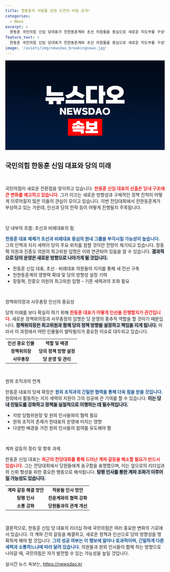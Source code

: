 ```yaml
---
title: 한동훈의 사람들 당권 도전의 비밀 공개!
categories:
  - News
excerpt: >
  한동훈 국민의힘 신임 당대표가 친한동훈계와 초선 의원들을 중심으로 새로운 지도부를 구성할 예고에 정치권의 이목이 집중되고 있다. 당 내외의 갈등 봉합과 인선 과정에서 어떤 수순을 밟을지 관심이 쏠리고 있다.
feature_text: >
  한동훈 국민의힘 신임 당대표가 친한동훈계와 초선 의원들을 중심으로 새로운 지도부를 구성할 예고에 정치권의 이목이 집중되고 있다. 당 내외의 갈등 봉합과 인선 과정에서 어떤 수순을 밟을지 관심이 쏠리고 있다.
image: '/assets/img/newsdao_breakingnews.jpg'
---
```


<p><img src="/assets/img/newsdao_breakingnews.jpg" alt="ranknews 속보" /></p>

<h2 data-ke-size="size26">국민의힘 한동훈 신임 대표와 당의 미래</h2>

<p data-ke-size="size16">&nbsp;</p>

<p>국민의힘이 새로운 전환점을 맞이하고 있습니다. <b><span style="color: #ee2323;">한동훈 신임 대표의 선출은 당내 구조에 큰 변화를 예고하고 있습니다.</span></b> 그가 이끄는 새로운 방향성과 구체적인 정책 진척이 어떻게 이루어질지 많은 이들의 관심이 모이고 있습니다. 이번 전당대회에서 친한동훈계가 부상하고 있는 가운데, 인선과 당의 전략 등이 어떻게 진행될지 주목됩니다.</p>

<p data-ke-size="size16">&nbsp;</p>

<p>당 내부의 흐름: 초선과 비례대표의 힘</p>

<p><b><span style="color: #1a5490;">한동훈 대표 체제가 초선과 비례대표 중심의 원내 그룹을 부각시킬 가능성이 높습니다.</span></b> 그의 인맥과 지지 세력이 당의 주요 위치를 점할 것이란 전망이 제기되고 있습니다. 장동혁 의원과 진종오 의원의 최고위원 임명은 이와 연관되어 있음을 알 수 있습니다. <b><span style="background-color: #21538527;">결과적으로 당의 운영은 새로운 방향으로 나아가게 될 것입니다.</span></b></p>

<ul>
    <li>한동훈 신임 대표, 초선ㆍ비례대표 의원들의 지지를 통해 새 전선 구축</li>
    <li>친한동훈계의 영향력 확대 및 당의 방향성 설정 기여</li>
    <li>장동혁, 진종오 의원의 최고위원 임명 – 기존 세력과의 조화 필요</li>
</ul>

<p data-ke-size="size16">&nbsp;</p>

<p>정책위의장과 사무총장 인선의 중요성</p>

<p>당의 미래를 보다 확실히 하기 위해 <b><span style="color: #ee2323;">한동훈 대표가 어떻게 인선을 진행할지가 관건입니다.</span></b> 새로운 정책위의장과 사무총장의 임명은 당 운영의 중추적 역할을 할 것이기 때문입니다. <b><span style="background-color: #21538527;">정책위의장은 최고위원과 함께 당의 정책 방향을 설정하고 책임을 지게 됩니다.</span></b> 따라서 이 과정에서 어떤 인물들이 발탁될지가 중요한 이슈로 대두되고 있습니다.</p>

<table>
    <tr>
        <td style="text-align: center; height: 17px;"><b>인선 중요 인물</b></td>
        <td style="text-align: center; height: 17px;"><b>역할 및 배경</b></td>
    </tr>
    <tr>
        <td style="text-align: center; height: 17px;"><b>정책위의장</b></td>
        <td style="text-align: center; height: 17px;"><b>당의 정책 방향 설정</b></td>
    </tr>
    <tr>
        <td style="text-align: center; height: 17px;"><b>사무총장</b></td>
        <td style="text-align: center; height: 17px;"><b>당 운영 및 관리</b></td>
    </tr>
</table>

<p data-ke-size="size16">&nbsp;</p>

<p>원외 조직과의 연계</p>

<p>한동훈 대표의 당세 확장은 <b><span style="color: #1a5490;">원외 조직과의 긴밀한 협력을 통해 더욱 힘을 받을 것입니다.</span></b> 원외에서 활동하는 지지 세력의 지원이 그의 성공에 큰 기여를 할 수 있습니다. <b><span style="background-color: #21538527;">이는 당내 친밀도를 강화하고 정책을 실질적으로 이행하는 데 필수적입니다.</span></b></p>

<ul>
    <li>지방 당협위원장 및 원외 인사들와의 협력 필요</li>
    <li>원외 조직의 존재가 한대표의 운영에 미치는 영향</li>
    <li>다양한 배경을 가진 원외 인사들의 참여를 유도해야 함</li>
</ul>

<p data-ke-size="size16">&nbsp;</p>

<p>계파 갈등의 정리 및 향후 과제</p>

<p>한동훈 신임 대표는 <b><span style="color: #ee2323;">최근의 전당대회를 통해 드러난 계파 갈등을 해소할 필요가 반드시 있습니다.</span></b> 그는 전당대회에서 당원들에게 송구함을 표명했으며, 이는 앞으로의 리더십과의 신뢰 형성을 위한 중요한 행동으로 해석됩니다. <b><span style="background-color: #21538527;">탕평 인사를 통한 계파 조화가 이루어질 가능성도 있습니다.</span></b></p>

<table>
    <tr>
        <td style="text-align: center; height: 17px;"><b>계파 갈등 해결 방안</b></td>
        <td style="text-align: center; height: 17px;"><b>적용될 인사 방안</b></td>
    </tr>
    <tr>
        <td style="text-align: center; height: 17px;"><b>탕평 인사</b></td>
        <td style="text-align: center; height: 17px;"><b>친윤계와의 협력 강화</b></td>
    </tr>
    <tr>
        <td style="text-align: center; height: 17px;"><b>소통 강화</b></td>
        <td style="text-align: center; height: 17px;"><b>당원들과의 관계 개선</b></td>
    </tr>
</table>

<p data-ke-size="size16">&nbsp;</p>

<p>결론적으로, 한동훈 신임 당 대표의 리더십 하에 국민의힘은 여러 중요한 변화의 기로에 서 있습니다. 각 계파 간의 갈등을 해결하고, 새로운 정책과 인선으로 당의 방향성을 명확하게 해야 할 것입니다. <b><span style="color: #1a5490;">그의 성공 여부는 이 행보에 얼마나 효과적이며, 긴밀하게 다른 세력과 소통하느냐에 따라 달려 있습니다.</span></b> 의원들과 원외 인사들이 함께 하는 방향으로 나아갈 때, 국민의힘은 자가 발전할 수 있는 가능성을 높일 것입니다.</p>
실시간 뉴스 속보는, <a href="https://newsdao.kr" rel="dofollow">https://newsdao.kr</a>


